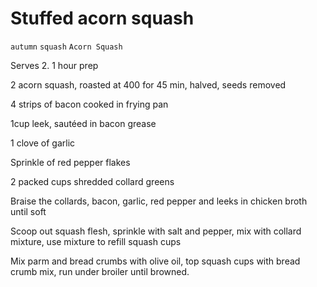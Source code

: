 # Stuffed acorn squash

`autumn` `squash` `Acorn Squash`

Serves 2. 1 hour prep

2 acorn squash, roasted at 400 for 45 min, halved, seeds removed

4 strips of bacon cooked in frying pan

1cup leek, sautéed in bacon grease

1 clove of garlic

Sprinkle of red pepper flakes

2 packed cups shredded collard greens 

Braise the collards, bacon, garlic, red pepper and leeks in chicken broth until soft

Scoop out squash flesh, sprinkle with salt and pepper, mix with collard mixture, use mixture to refill squash cups 

Mix parm and bread crumbs with olive oil, top squash cups with bread crumb mix, run under broiler until browned. 

